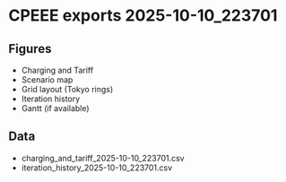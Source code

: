 # CPEEE exports 2025-10-10_223701
## Figures
- Charging and Tariff
- Scenario map
- Grid layout (Tokyo rings)
- Iteration history
- Gantt (if available)
## Data
- charging_and_tariff_2025-10-10_223701.csv
- iteration_history_2025-10-10_223701.csv
